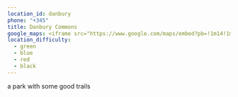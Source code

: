 ```yaml
---
location_id: danbury
phone: "+345"
title: Danbury Commons
google_maps: <iframe src="https://www.google.com/maps/embed?pb=!1m14!1m8!1m3!1d2472.137057681558!2d0.573274!3d51.712235!3m2!1i1024!2i768!4f13.1!3m3!1m2!1s0x0%3A0x154ea2ad677969a6!2sPark!5e0!3m2!1sen!2sbg!4v1614257055143!5m2!1sen!2sbg" width="100%" height="400" style="border:0;" allowfullscreen="" loading="lazy"></iframe>
location_difficulty:
  - green
  - blue
  - red
  - black
---
```

a park with some good trails